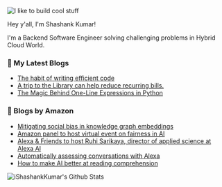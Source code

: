 ![I like to build cool stuff](https://res.cloudinary.com/dt8g3rhcy/image/upload/v1595929574/i_like_to_build_cool_shit._1_nzbwjh.png)

Hey y'all, I'm Shashank Kumar! 

I'm a Backend Software Engineer solving challenging problems in Hybrid Cloud World.

### 📕 My Latest Blogs
<!-- BLOG-POST-LIST:START -->
- [The habit of writing efficient code](https://medium.com/@ishashankkumar/the-habit-of-writing-efficient-code-153b05f04269?source=rss-d24dda280d5f------2)
- [A trip to the Library can help reduce recurring bills.](https://medium.com/swlh/a-trip-to-the-library-can-help-reduce-recurring-bills-23bca495cdf5?source=rss-d24dda280d5f------2)
- [The Magic Behind One-Line Expressions in Python](https://medium.com/swlh/the-magic-behind-one-line-expressions-in-python-816c10180c5c?source=rss-d24dda280d5f------2)
<!-- BLOG-POST-LIST:END -->

### 📕 Blogs by Amazon
<!-- AMAZON-BLOG-POST-LIST:START -->
- [Mitigating social bias in knowledge graph embeddings](https://www.amazon.science/blog/mitigating-social-bias-in-knowledge-graph-embeddings)
- [Amazon panel to host virtual event on fairness in AI](https://www.amazon.science/around-amazon/amazon-panel-to-host-virtual-event-on-fairness-in-ai)
- [Alexa & Friends to host Ruhi Sarikaya, director of applied science at Alexa AI](https://www.amazon.science/videos-webinars/alexa-friends-to-host-ruhi-sarikaya-director-of-applied-science-at-alexa-ai)
- [Automatically assessing conversations with Alexa](https://www.amazon.science/blog/automatically-assessing-conversations-with-alexa)
- [How to make AI better at reading comprehension](https://www.amazon.science/blog/how-to-make-ai-better-at-reading-comprehension)
<!-- AMAZON-BLOG-POST-LIST:END -->



<img align="center" alt="iShashankKumar's Github Stats" src="https://github-readme-stats.vercel.app/api?username=ishashankkumar&show_icons=true&hide_border=true" />
